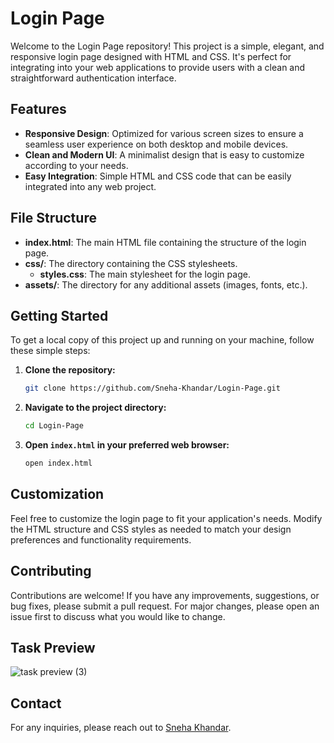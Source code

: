 
# Login Page

Welcome to the Login Page repository! This project is a simple, elegant, and responsive login page designed with HTML and CSS. It's perfect for integrating into your web applications to provide users with a clean and straightforward authentication interface.

## Features

- **Responsive Design**: Optimized for various screen sizes to ensure a seamless user experience on both desktop and mobile devices.
- **Clean and Modern UI**: A minimalist design that is easy to customize according to your needs.
- **Easy Integration**: Simple HTML and CSS code that can be easily integrated into any web project.

## File Structure

- **index.html**: The main HTML file containing the structure of the login page.
- **css/**: The directory containing the CSS stylesheets.
  - **styles.css**: The main stylesheet for the login page.
- **assets/**: The directory for any additional assets (images, fonts, etc.).

## Getting Started

To get a local copy of this project up and running on your machine, follow these simple steps:

1. **Clone the repository:**
   ```bash
   git clone https://github.com/Sneha-Khandar/Login-Page.git
   ```

2. **Navigate to the project directory:**
   ```bash
   cd Login-Page
   ```

3. **Open `index.html` in your preferred web browser:**
   ```bash
   open index.html
   ```

## Customization

Feel free to customize the login page to fit your application's needs. Modify the HTML structure and CSS styles as needed to match your design preferences and functionality requirements.

## Contributing

Contributions are welcome! If you have any improvements, suggestions, or bug fixes, please submit a pull request. For major changes, please open an issue first to discuss what you would like to change.

## Task Preview

![task preview (3)](https://github.com/Sneha-Khandar/Login-Page/assets/168733144/9be3f440-294d-453d-a07a-df1e394bd885)

## Contact

For any inquiries, please reach out to [Sneha Khandar](https://github.com/Sneha-Khandar).
